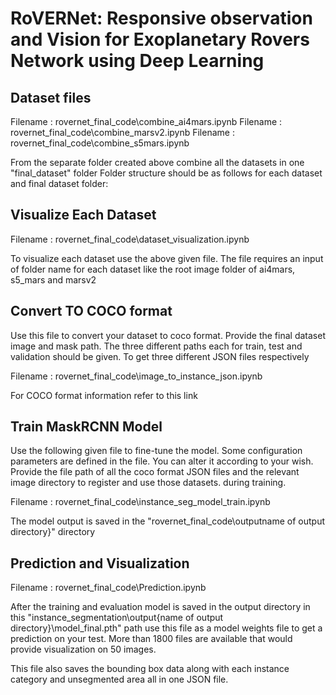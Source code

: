 # RoVERNet: Responsive observation and Vision for Exoplanetary Rovers Network using Deep Learning

## Dataset files
Filename :  rovernet_final_code\combine_ai4mars.ipynb
Filename :  rovernet_final_code\combine_marsv2.ipynb
Filename :  rovernet_final_code\combine_s5mars.ipynb

From the separate folder created above combine all the datasets in one "final_dataset" folder
Folder structure should be as follows for each dataset and final dataset folder:

## Visualize Each Dataset
Filename : rovernet_final_code\dataset_visualization.ipynb

To visualize each dataset use the above given file. The file requires an input of folder name for each dataset like the root image folder of ai4mars, s5_mars and marsv2 

## Convert TO COCO format
Use this file to convert your dataset to coco format. Provide the final dataset image and mask path. The three different paths each for train, test and validation should be given. To get three different JSON files respectively

Filename : rovernet_final_code\image_to_instance_json.ipynb

For COCO format information refer to this link

## Train MaskRCNN Model
Use the following given file to fine-tune the model. Some configuration parameters are defined in the file. You can alter it according to your wish. Provide the file path of all the coco format JSON files and the relevant image directory to register and use those datasets. during training.

Filename  : rovernet_final_code\instance_seg_model_train.ipynb

The model output is saved in the "rovernet_final_code\outputname of output directory}" directory

## Prediction and Visualization

Filename : rovernet_final_code\Prediction.ipynb

After the training and evaluation model is saved in the output directory in this "instance_segmentation\output\{name of output directory}\model_final.pth" path use this file as a model weights file to get a prediction on your test. More than 1800 files are available that would provide visualization on 50 images.

This file also saves the bounding box data along with each instance category and unsegmented area all in one JSON file.
